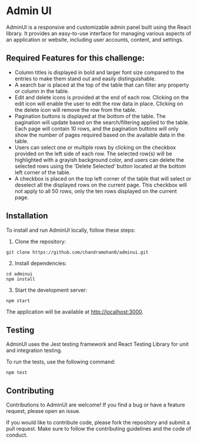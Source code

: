# Admin UI

AdminUI is a responsive and customizable admin panel built using the React library. It provides an easy-to-use interface for managing various aspects of an application or website, including user accounts, content, and settings.

## Required Features for this challenge:
  
  * Column titles is displayed in bold and larger font size compared to the entries to make them stand out and easily distinguishable.
  * A search bar is placed at the top of the table that can filter any property or column in the table.
  * Edit and delete icons is provided at the end of each row. Clicking on the edit icon will enable the user to edit the row data in place. Clicking on the delete icon will remove the row from the table.
  * Pagination buttons is displayed at the bottom of the table. The pagination will update based on the search/filtering applied to the table. Each page will contain 10 rows, and the pagination buttons will only show the number of pages required based on the available data in the table.
  * Users can select one or multiple rows by clicking on the checkbox provided on the left side of each row. The selected row(s) will be highlighted with a grayish background color, and users can delete the selected rows using the 'Delete Selected' button located at the bottom left corner of the table.
  * A checkbox is placed on the top left corner of the table that will select or deselect all the displayed rows on the current page. This checkbox will not apply to all 50 rows, only the ten rows displayed on the current page.

## Installation

To install and run AdminUI locally, follow these steps:

1. Clone the repository:

```
git clone https://github.com/chandramohan0/adminui.git
```

2. Install dependencies:

```
cd adminui
npm install
```

3. Start the development server:

```
npm start
```

The application will be available at [http://localhost:3000](http://localhost:3000).

## Testing

AdminUI uses the Jest testing framework and React Testing Library for unit and integration testing.

To run the tests, use the following command:

```
npm test
```

## Contributing

Contributions to AdminUI are welcome! If you find a bug or have a feature request, please open an issue.

If you would like to contribute code, please fork the repository and submit a pull request. Make sure to follow the contributing guidelines and the code of conduct. 
